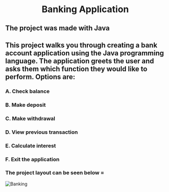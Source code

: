 

# <p align = "center" > Banking Application </p>  

## The project was made with Java 
## This project walks you through creating a bank account application using the Java programming language. The application greets the user and asks them which function they would like to perform. Options are: 
  
### A. Check balance  <br> 
### B. Make deposit <br>
### C. Make withdrawal <br>
### D. View previous transaction <br>
### E. Calculate interest <br> 
### F. Exit the application <br>




### The project layout can be seen below = 


<p align = "center" >


![Banking](https://user-images.githubusercontent.com/76765079/104879192-5cc7dd00-592b-11eb-9857-1dfdd6db010c.gif)
